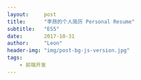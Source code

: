 ```yaml
---
layout:     post
title:      "李昂的个人简历 Personal Resume"
subtitle:   "ES5"
date:       2017-10-31
author:     "Leon"
header-img: "img/post-bg-js-version.jpg"
tags:
    - 前端开发
---
```

<html>
<head>
    <meta charset="UTF-8">
    <title>DIYgod的简历</title>
    <meta name="description" content="">
    <meta name="keywords" content="前端,工作,简历">
    <link rel="shortcut icon" href="favicon.ico">
    <link rel="stylesheet" href="dist/css/style.min.css">
    <link rel="stylesheet" href="dist/css/fontello.min.css">
    <link rel="stylesheet" href="lib/zoom.css">
    <script>
        (function(i,s,o,g,r,a,m){i['GoogleAnalyticsObject']=r;i[r]=i[r]||function(){
                    (i[r].q=i[r].q||[]).push(arguments)},i[r].l=1*new Date();a=s.createElement(o),
                m=s.getElementsByTagName(o)[0];a.async=1;a.src=g;m.parentNode.insertBefore(a,m)
        })(window,document,'script','//www.google-analytics.com/analytics.js','ga');

        ga('create', 'UA-48084758-4', 'auto');
        ga('send', 'pageview');

    </script>
</head>
<body>
    <div class="container">
        <div class="sidebar">
            <div class="title">
                <!--<img src="https://diygod.b0.upaiyun.com/resume-head.png" data-action="zoom">-->
                <h1>李 昂</h1>
            </div>
            <ul class="side-info">
                <li class="someRight">
                    <dt><i class="icon-bookmark"></i>Contact. 联系方式</dt>
                    <dd><i class="icon-phone-1"></i>电话: 15123009609</dd>
                    <dd><i class="icon-mail-alt"></i>邮箱: <a href="mailto:549580311@qq.com" target="_blank">549580311@qq.com</a></dd>
                    <!--<dd><i class="icon-wechat"></i>微信: </dd>-->
                    <dd><i class="icon-qq"></i>QQ: <a href="http://wpa.qq.com/msgrd?v=3&uin=549580311&site=qq&menu=yes" target="_blank">549580311</a></dd>
                </li>
                <li class="someRight">
                    <dt><i class="icon-bookmark"></i>Application. 应聘岗位</dt>
                    <dd>前端工程师</dd>
                </li>
            </ul>
            <!--<div class="note">-->
                <!--<p>对技术本身有朴素的热爱也有专研的执着。</p>-->
                <!--<p>性格开朗、随和、积极，在工作上能和同事相互协助领导关系融洽，对待工作任务有高度的责任心。</p>-->
                <!--<p>前端领域是一个技术迭代极快，新技术新框架层出不穷的科技领域，非有极客精神的CODER才能在这一领域存活并成长。</p>-->
                <!--<p>本人有很强的自驱力，英文能力过硬，接触新技术有研读跟踪国外最新技术框架文档的狼性思维习惯。</p>-->
                <!--<p>目前正在寻找前端工程师岗位的工作机会，并希望以极大的工作热情和拼劲儿投入到工作中为所在公司的发展献上绵薄之力也和公司共同成长。</p>-->
            <!--</div>-->
        </div>
        <div class="main">
            <ul class="main-info">
                <li class="someRight">
                    <dt><i class="icon-bookmark"></i>Basic info. 基本信息</dt>
                    <dd><strong>个人信息:</strong> <span>李昂 / 男</span></dd>
                    <dd><strong>毕业院校:</strong> <span>北京语言大学（国家教育部直属一本院校 高中由市直属中学重庆一外保送就读）</span></dd>
                    <dd><strong>年龄:</strong> <span>27</span></dd>
                    <!--<dd><strong>GitHub:</strong> <a href="https://www.github.com/doudoumao1031" target="_blank">www.github.com/doudoumao1031</a>-->
                    <dd><strong>个人技术博客:</strong> <a href="https://doudoumao1031.github.io" target="_blank">doudoumao1031.github.io</a>
                    </dd>
                </li>
                <li>
                    <dt><i class="icon-bookmark"></i>Skill. 个人简介</dt>
                    <!--<h3>自我陈述</h3>-->
                    <ul class="exp">
                        <li>
                            <div class="circle"></div>
                            <h4>自我陈述</h4>
                            <p>本人有很强的自驱力，对担负的任务有高度的责任心，工作热情高涨，工作主动、积极，有拼劲。</p>
                            <p>自信，开朗，沟通能力强，能与同事融洽相处，相互积极配合，团队协作好。</p>
                            <p>本人极具进取精神， 英文功底扎实，有研读跟踪国外最新技术框架文档，跟踪技术热点的思维习惯。对技术本身有朴素的热爱，有执著的钻研精神。</p>
                            <p>前端领域是一个技术迭代极快，新技术、新框架层出不穷的编程细分领域，一定要有极客精神的CODER才能在这一领域存活、成长，我坚信自己的实力和进取精神，能成为一个优秀的前端工程师。</p>
                            <p>我目前正在寻找前端工程师的工作岗位，希望以自己坚实的能力、极大的工作热情和充沛的拼劲儿投入到工作中，为公司的发展献上绵薄之力，与公司共同成长。</p>
                        </li>
                    </ul>
                </li>
                <li>
                    <dt><i class="icon-bookmark"></i>Experience. 项目经验</dt>
                    <!--<h3>自我陈述</h3>-->
                    <ul class="exp">
                        <li>
                            <div class="circle"></div>
                            <h4>西南大学党政办公室内部OA系统升级项目（2016.4）</h4>
                            <p><strong>基本描述：</strong></p>
                            <p>个人于项目后期，运维交付阶段参与该项目。当时该项目发生ORACLE数据库在高并发状态下性能骤降，间断性宕机，导致西南大学官网首页信息栏无法正常加载、显示等状况，急需解决。</p>
                            <p>我和项目经理，进驻西南大学信管办公室现场，
                                和校方相关人员协调，进行技术讨论，分析原因，提出解决方案，叁与现场轮班监控，
                                处理突发性状况，成功地解决了问题。最后，该项目经第三方测评，圆满交付。
                                我公司的专业能力、专注精神、高效执行力受到了校方高度评价。</p>
                            <p><strong>亮点：</strong></p>
                            <p>我个人，在项目进行过程中表现出很强的主动性、高度的责任心、
                                较好的技术攻关能力，通过仔细查看技术白皮书，多方查找资料，
                                进行深入的分析论证，最终确认了ORACLE数据库的BUG原因，给出了正确的解决方案。  </p>
                        </li>
                        <li>
                            <div class="circle"></div>
                            <h4>永川区政府“智慧永川协同办公平台”项目（一期、二期）（2016.6-至今）</h4>
                            <p><strong>基本描述：</strong></p>
                            <p>我全程参与该项目，包括前期客户关系协调，竞争对手了解、分析，项目调研，
                                项目招投标，OA项目实施，数据库迁移，平台搭建，业务逻辑构建、实施等。

                                由于参与了项目的各个环节，担负多个角色，极大地锻炼了个人的技术能力、
                                统筹规划能力、协调沟通能力、执行能力。</p>
                            <p><strong>亮点：</strong></p>
                            <p>技术上，本人承担了该项目的全部前端二次开发工作，包括基于CSS/jQuery的动画实现、
                                基于Bootstrap的界面优化、基于Echarts的数据可视化，
                                后台业务逻辑实现等</p>
                        </li>
                        <li>
                            <div class="circle"></div>
                            <h4>永川区政府“智慧永川协同办公平台”项目智能会议系统（2017.3-至今）</h4>
                            <p><strong>个人职能：</strong></p>
                            <p>我参与该项目产品方案研讨、编制，产品术选型，前期厂家联络，
                                二次开发方案分析、制定，构建开放技术接口，完成产品对接等环节。</p>
                            <p><strong>亮点：</strong></p>
                            <p>承担了该项目前端的二次开发工作。我根据政务系统的特点，通过充分的需求调研，严密的技术分析、论证，确定了简洁、大气、易操作的交互设计方案。充分利用厂家的开放接口和相关最新技术，对原有会议系统的前端呈现做出了大幅优化，
                                增加了政府工作时间表、内部单位联络簿、中国红新等元素，取得了很好的效果。</p>
                        </li>
                    </ul>
                </li>
                <li>
                    <dt><i class="icon-bookmark"></i>Skill. 个人技能点</dt>
                    <h3>前端</h3>
                    <ul class="exp">
                        <li>
                            <div class="circle"></div>
                            <h4>HTML / HTML5</h4>
                            <div class="pro"></div>
                            <p>能够编写语义化的 HTML，模块化的 CSS，完成较复杂的布局</p>
                            <p>掌握基于HTML5的音频视频，canvas画布以及web存储技术</p>
                        </li>
                        <li>
                            <div class="circle"></div>
                            <h4>CSS / CSS3</h4>
                            <div class="pro"></div>
                            <p>能够编写模块化的 CSS，完成较复杂的页面效果以及重构</p>
                            <p>掌握基于CSS3相关API以及2D/3D动画以及特效</p>
                        </li>
                        <li>
                            <h4>Sass / Compass</h4>
                            <p>熟练使用Sass以及Sass之上的再封装Compass等CSS/CSS3预处理和模块化工具</p>
                            <p>并以此对代码进行高效健壮的规范化开发</p>
                        </li>
                        <li>
                            <div class="circle"></div>
                            <h4>JavaScript</h4>
                            <p>熟悉原生 Javascript，对闭包，原型链等原理有一定的理解</p>
                            <p>能运用模块化、面向对象的方式编程</p>
                        </li>
                        <li>
                            <div class="circle"></div>
                            <h4>工程自动化</h4>
                            <p>熟悉 Webpack,Gulp,Grunt 等前端自动化工具</p>
                            <p>了解前端安全、性能优化方面的一些知识</p>
                            <!--<p>有 HTML5 音乐播放器（<a href="https://github.com/DIYgod/APlayer" target="_blank">APlayer</a>）、视频播放器（<a href="https://github.com/DIYgod/DPlayer" target="_blank">DPlayer</a>）开发经验</p>-->
                        </li>
                        <li>
                            <div class="circle"></div>
                            <h4>UI框架,插件</h4>
                            <p>在实际开发过程中接触过但不限于包括 Bootstrap，jQuery，jekyll, markdown, FullCalendar，Font Awesome， E-Charts， jQuery Validation Plugin，C3 charts，Nice scroll， Auto resize textarea在内的相关技术框架/插件</p>
                            <p>能运用模块化、面向对象的方式编程</p>
                        </li>
                    </ul>
                    <h3>后端</h3>
                    <ul class="exp">
                        <li>
                            <div class="circle"></div>
                            <h4>java</h4>
                            <p>了解 java 的开发，使用 MySQL 做数据存储和基于SpringMVC的JavaEE业务架构</p>
                        </li>
                    </ul>
                </li>
                <li>
                    <dt><i class="icon-bookmark"></i>Experience. 个人作品与工作经验</dt>
                    <h3>个人作品</h3>
                    <ul class="exp">
                        <!--<li>-->
                            <!--<div class="circle"></div>-->
                            <!--<h4>-->
                                <!--<span>基于HTML5的简单静态页面</span>-->
                                <!--<a href="https://github.com/DIYgod/APlayer" target="_blank"><i class="icon-link"></i>源代码</a>-->
                                <!--<a href="https://aplayer.js.org/" target="_blank"><i class="icon-link"></i>Demo</a>-->
                                <!--<iframe src="https://ghbtns.com/github-btn.html?user=DIYgod&repo=APlayer&type=star&count=true" frameborder="0" scrolling="0" width="170px" height="20px"></iframe>-->
                            <!--</h4>-->
                            <!--<p>炒鸡好看的 HTML5 音乐播放器，支持歌词、播放列表、播放模式（循环播放、随机播放等），兼容现代浏览器和移动端，API 丰富、可扩展性强，Typecho、Hexo、WordPress 平台插件支持</p>-->
                            <!--<p>曾进入 <a href="https://github.com/trending" target="_blank">GitHub 热门榜单（GitHub Trending repositories）</a>第八名，Star 数 1.4k+，npm 下载量 17k+</p>-->
                            <!--<p>原生 js 编写，无任何依赖，使用 webpack 和 sass 构建</p>-->
                            <!--<img src="img/mianbao.JPG" data-action="zoom" width="300px">-->
                        <!--</li>-->
                        <li>
                            <div class="circle"></div>
                            <h4>
                                <span>基于HTML5/jQuery/CSS3的静态网页重构</span>
                            </h4>
                            <img src="img/psd2html1.png" data-action="zoom" width="300px">
                            <br />
                            <img src="img/nvxing.JPG" data-action="zoom" width="300px">
                            <br />
                            <img src="img/youxi.JPG" data-action="zoom" width="300px">
                        </li>
                        <li>
                            <div class="circle"></div>
                            <h4>
                                <span>基于jquery/jquery UI搭建的流体式相册</span>
                            </h4>
                            <img src="img/hslider1.jpeg" data-action="zoom" width="300px">
                            <br />
                            <img src="img/hslider2.png" data-action="zoom" width="400px">
                            <br />
                            <img src="img/hslider3.jpg" data-action="zoom" width="400px">
                            <br />
                            <img src="img/hslider4.jpg" data-action="zoom" width="400px">
                        </li>
                        <li>
                            <div class="circle"></div>
                            <h4>
                                <span>基于jquery/canvas/echarts数据可视化产品</span>

                            </h4>
                            <p>Wordpress 主题开发，内容维护，日均PV 6000+</p>
                            <img src="img/echarts1.png" data-action="zoom" width="600px">
                            <br /><br />
                            <img src="img/echarts2.png" data-action="zoom" width="500px">
                            <br /><br />
                            <img src="img/echarts3.png" data-action="zoom" width="500px">
                        </li>
                        <li>
                            <div class="circle"></div>
                            <h4>
                                基于gentallela管理后台界面
                            </h4>
                            <ul class="efe">
                                <li>
                                    <img src="img/gent1.png" data-action="zoom" width="600px">
                                    <br /><br />
                                    <img src="img/gent2.png" data-action="zoom" width="600px">
                                    <br /><br />
                                    <img src="img/gent3.png" data-action="zoom" width="600px">
                                    <br /><br />
                                    <img src="img/gent4.png" data-action="zoom" width="600px">
                                    <br /><br />
                                    <img src="/img/in-post/post-resume/gent5.png" data-action="zoom" width="600px">
									![gent5](/img/in-post/post-resume/gent5.png)
                                    <br /><br />
                                </li>
                            </ul>
                        </li>
                    </ul>


                </li>

            </ul>
        </div>
    </div>
    <script src="lib/zoom.min.js"></script>
</body>
</html>

